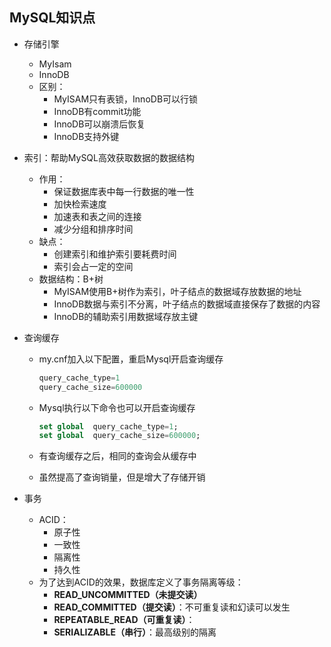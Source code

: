 ## MySQL知识点

* 存储引擎

  * MyIsam
  * InnoDB
  * 区别：
    * MyISAM只有表锁，InnoDB可以行锁
    * InnoDB有commit功能
    * InnoDB可以崩溃后恢复
    * InnoDB支持外键

* 索引：帮助MySQL高效获取数据的数据结构

  * 作用：
    * 保证数据库表中每一行数据的唯一性
    * 加快检索速度
    * 加速表和表之间的连接
    * 减少分组和排序时间
  * 缺点：
    * 创建索引和维护索引要耗费时间
    * 索引会占一定的空间
  * 数据结构：B+树
    * MyISAM使用B+树作为索引，叶子结点的数据域存放数据的地址
    * InnoDB数据与索引不分离，叶子结点的数据域直接保存了数据的内容
    * InnoDB的辅助索引用数据域存放主键

* 查询缓存

  * my.cnf加入以下配置，重启Mysql开启查询缓存

    ```sql
    query_cache_type=1
    query_cache_size=600000
    ```


  * Mysql执行以下命令也可以开启查询缓存

    ```sql
    set global  query_cache_type=1;
    set global  query_cache_size=600000;
    ```

  * 有查询缓存之后，相同的查询会从缓存中

  * 虽然提高了查询销量，但是增大了存储开销

* 事务

  * ACID：
    * 原子性
    * 一致性
    * 隔离性
    * 持久性
  * 为了达到ACID的效果，数据库定义了事务隔离等级：
    * **READ_UNCOMMITTED（未提交读）**
    * **READ_COMMITTED（提交读）**：不可重复读和幻读可以发生
    * **REPEATABLE_READ（可重复读）**：
    * **SERIALIZABLE（串行）**：最高级别的隔离